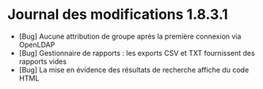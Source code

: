 # Journal des modifications 1.8.3.1

- [Bug] Aucune attribution de groupe après la première connexion via OpenLDAP  
- [Bug] Gestionnaire de rapports : les exports CSV et TXT fournissent des rapports vides  
- [Bug] La mise en évidence des résultats de recherche affiche du code HTML   
